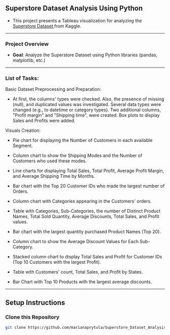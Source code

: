 ## Superstore Dataset Analysis Using Python


- This project presents a Tableau visualization for analyzing the [Superstore Dataset ](https://www.kaggle.com/datasets/vivek468/superstore-dataset-final) from Kaggle. 
---

### Project Overview

- **Goal**: Analyze the Superstore Dataset using Python libraries (pandas, matplotlib, etc.)
---

### List of Tasks:


Basic Dataset Preprocessing and Preparation: 

- At first, the columns' types were checked. Also, the presence of missing (null), and duplicated values was investigated. Several data types were changed (e.g., to datetime or category types).
Two additional columns, "Profit margin" and "Shipping time", were created. Box plots to display Sales and Profits were added.


Visuals Creation:

- Pie chart for displaying the Number of Customers in each available Segment.

- Column chart to show the Shipping Modes and the Number of Customers who used these modes.

- Line charts for displaying Total Sales, Total Profit, Average Profit Margin, and Average Shipping Time by Months.

- Bar chart with the Top 20 Customer IDs who made the largest number of Orders.

- Column chart with Categories appearing in the Customers' orders.

- Table with Categories, Sub-Categories, the number of Distinct Product Names, Total Sold Quantity, Average Discounts, Total Sales, and Profit values.

- Bar chart with the largest quantity purchased Product Names (Top 20).

- Column chart to show the Average Discount Values for Each Sub-Category.

- Stacked column chart to display Total Sales and Profit for Customer IDs (Top 10 Customers with the largest Profit).

- Table with Customers' count, Total Sales, and Profit by States.

- Bar Chart with Top 10 Products with the largest average discounts.

---


## Setup Instructions

### Clone this Repository
```bash
git clone https://github.com/marianaprytula/Superstore_Dataset_Analysis.git
```